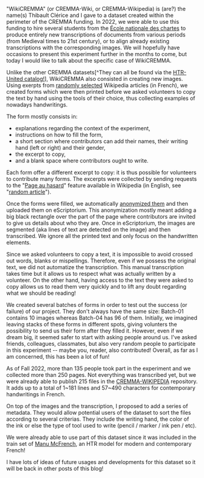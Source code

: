 <!--
.. title: 007 - WikiCREMMA
.. slug: 007
.. date: 2022-10-19 14:49:00 UTC-04:00
.. tags: wikicremma, experiment
.. category: dataset
.. link: 
.. description: 
.. type: text
-->

"WikiCREMMA" (or CREMMA-Wiki, or CREMMA-Wikipedia) is (are?) the name(s) Thibault Clérice and I gave to a dataset created within the perimeter of the CREMMA funding. In 2022, we were able to use this funding to hire several students from the [École nationale des chartes](https://www.chartes.psl.eu/) to produce entirely new transcriptions of documents from various periods (from Medieval times to 21st century), or to align already existing transcriptions with the corresponding images. We will hopefully have occasions to present this experiment further in the months to come, but today I would like to talk about the specific case of WikiCREMMA.  

Unlike the other CREMMA datasets[^They can all be found via the [HTR-United catalog!](https://htr-united.github.io/catalog.html)], WikiCREMMA also consisted in creating new images. Using exerpts from [randomly selected](https://github.com/PonteIneptique/wikicremma) Wikipedia articles (in French), we created forms which were then printed before we asked volunteers to copy the text by hand using the tools of their choice, thus collecting examples of nowadays handwritings.  

The form mostly consists in:

- explanations regarding the context of the experiment,
- instructions on how to fill the form,
- a short section where contributors can add their names, their writing hand (left or right) and their gender,
- the excerpt to copy,
- and a blank space where contributors ought to write.

Each form offer a different excerpt to copy: it is thus possible for volunteers to contribute many forms. The excerpts were collected by sending requests to the "[Page au hasard](https://fr.wikipedia.org/wiki/Sp%C3%A9cial:Page_au_hasard)" feature available in Wikipedia (in English, see "[random article](https://en.wikipedia.org/wiki/Special:Random)").  

Once the forms were filled, we automatically [anonymized them](https://github.com/alix-tz/cremmawiki-anonymizer) and then uploaded them on eScriptorium. This anonymization mostly meant adding a big black rectangle over the part of the page where contributors are invited to give us details about who they are. Once in eScriptorium, the images are segmented (aka lines of text are detected on the image) and then transcribed. We ignore all the printed text and only focus on the handwritten elements.  

Since we asked volunteers to copy a text, it is impossible to avoid crossed out words, blanks or mispellings. Therefore, even if we possess the original text, we did not automatize the transcription. This manual transcription takes time but it allows us to respect what was actually written by a volunteer. On the other hand, having access to the text they were asked to copy allows us to read them very quickly and to lift any doubt regarding what we should be reading!

We created several batches of forms in order to test out the success (or failure) of our project. They don't always have the same size: Batch-01 contains 10 images whereas Batch-04 has 96 of them. Initially, we imagined leaving stacks of these forms in different spots, giving volunters the possibility to send us their form after they filled it. However, even if we dream big, it seemed safer to start with asking people around us. I've asked friends, colleagues, classmates, but also very random people to participate in this experiment -- maybe you, reader, also contributed! Overall, as far as I am concerned, this has been a lot of fun! 

As of Fall 2022, more than 135 people took part in the experiment and we collected more than 250 pages. Not everything was transcribed yet, but we were already able to publish 215 files in the [CREMMA-WIKIPEDIA](https://github.com/HTR-United/cremma-wikipedia) repository. It adds up to a total of 1~181 lines and 57~490 characters for contemporary handwritings in French. 

On top of the images and the transcription, I proposed to add a series of metadata. They would allow potential users of the dataset to sort the files according to several criterias. They include the writing hand, the color of the ink or else the type of tool used to write (pencil / marker / ink pen / etc).

We were already able to use part of this dataset since it was included in the train set of [Manu McFrench](https://zenodo.org/record/6657809#.Y1BEtEyZOuU), an HTR model for modern and contemporary French!

I have lots of ideas of future usages and developments for this dataset so it will be back in other posts of this blog!

